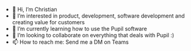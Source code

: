 - 👋 Hi, I’m Christian
- 👀 I’m interested in product, development, software development and creating value for customers
- 🌱 I’m currently learning how to use the Pupil software
- 💞️ I’m looking to collaborate on everything that deals with Pupil :)
- 📫 How to reach me: Send me a DM on Teams

<!---
ChristianLugerPupil/ChristianLugerPupil is a ✨ special ✨ repository because its `README.md` (this file) appears on your GitHub profile.
You can click the Preview link to take a look at your changes.
--->
